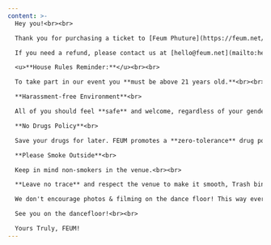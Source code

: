 ```yaml
---
content: >-
  Hey you!<br><br>

  Thank you for purchasing a ticket to [Feum Phuture](https://feum.net/new-events/2022/4/8/-) that will take place on the **8th of April.** Use the attached QR code for entering the venue. Please note that **you shouldn't scan the QR code yourself** as scanning it will make it invalid. It will be scanned at the entrance by the door person.<br><br>

  If you need a refund, please contact us at [hello@feum.net](mailto:hello@feum.net). We accept refunds until 18:00 on the day of the event. It takes 5 to 10 days to get your money back.<br><br>

  <u>**House Rules Reminder:**</u><br><br>

  To take part in our event you **must be above 21 years old.**<br><br>

  **Harassment-free Environment**<br>

  All of you should feel **safe** and welcome, regardless of your gender, sexuality, ethnicity or ways of self-expression. We create the experience **together**, also by caring for each other. Our staff and security is ready to **help** you, if anything makes you feel uncomfortable.<br><br>

  **No Drugs Policy**<br>

  Save your drugs for later. FEUM promotes a **zero-tolerance** drug policy during the event.<br><br>

  **Please Smoke Outside**<br>

  Keep in mind non-smokers in the venue.<br><br>

  **Leave no trace** and respect the venue to make it smooth, Trash bins are located all around the dancefloor.<br><br>

  We don't encourage photos & filming on the dance floor! This way everybody can express themselves freely. **Enjoy the moment!**<br><br>

  See you on the dancefloor!<br><br>

  Yours Truly, FEUM!
---
```

